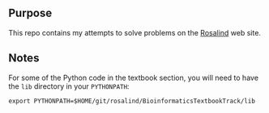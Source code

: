 ## Purpose

This repo contains my attempts to solve problems on the [Rosalind](http://rosalind.info/) web site.

## Notes

For some of the Python code in the textbook section, you will need to
have the `lib` directory in your `PYTHONPATH`:

    export PYTHONPATH=$HOME/git/rosalind/BioinformaticsTextbookTrack/lib

